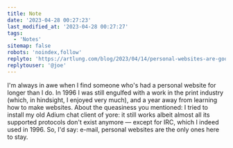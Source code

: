 ```yaml
---
title: Note
date: '2023-04-28 00:27:23'
last_modified_at: '2023-04-28 00:27:27'
tags: 
  - 'Notes'
sitemap: false
robots: 'noindex,follow'
replyto: 'https://artlung.com/blog/2023/04/14/personal-websites-are-good/'
replytouser: '@joe'
---
```

I'm always in awe when I find someone who's had a personal website for longer than I do. In 1996 I was still engulfed with a work in the print industry (which, in hindsight, I enjoyed very much), and a year away from learning how to make websites. About the queasiness you mentioned: I tried to install my old Adium chat client of yore: it still works albeit almost all its supported protocols don't exist anymore — except for IRC, which I indeed used in 1996. So, I'd say: e-mail, personal websites are the only ones here to stay.